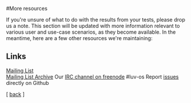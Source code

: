 #More resources

If you're unsure of what to do with the results from your tests, please drop 
us a note.   This section will be updated with more information relevant to 
various user and use-case scenarios, as they become available.   In the 
meantime, here are a few other resources we're maintaining: 


## Links
[Mailing List](mailto:luv@lists.01.org)   
[Mailing List Archive](https://lists.01.org/mailman/listinfo/luv) 
Our [IRC channel on freenode](http://freenode.net) #luv-os 
Report [issues](https://github.com/01org/luv-yocto/issues) directly on Github

[ [back](getting-started.html) ]